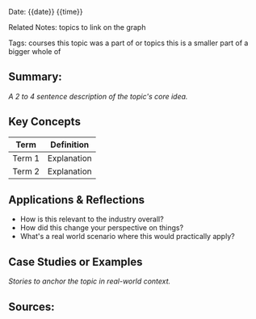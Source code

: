 Date: {{date}} {{time}}

Related Notes: topics to link on the graph

Tags: courses this topic was a part of or topics this is a smaller part of a bigger whole of

## Summary:

_A 2 to 4 sentence description of the topic's core idea._
## Key Concepts

| Term   | Definition  |
| ------ | ----------- |
| Term 1 | Explanation |
| Term 2 | Explanation |

## Applications & Reflections

- How is this relevant to the industry overall?
- How did this change your perspective on things?
- What's a real world scenario where this would practically apply?

## Case Studies or Examples

_Stories to anchor the topic in real-world context._
## Sources:

[^1]: Example Source Name, Author, Year
[^2]: Example Source Name, Author, Year